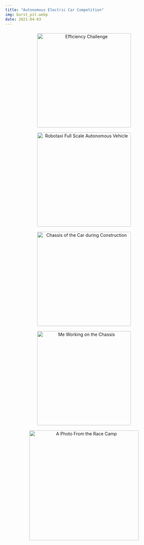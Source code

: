 ```yaml
---
title: "Autonomous Electric Car Competition"
img: burst_pit.webp
date: 2021-04-03
---
```


<center>
<img src="/images/burst_team.jpg" alt="Efficiency Challenge" style="height:300px; border-radius: 3px; margin-top: 8px; margin-bottom: 8px;"/>
<img src="/images/burst_robo.jpg" alt="Robotaxi Full Scale Autonomous Vehicle" style="height: 300px; border-radius: 3px; margin-top: 8px; margin-bottom: 8px;"/>
</center>


<center>
<img src="/images/burst_chassis.jpg" alt="Chassis of the Car during Construction" style="height:300px; border-radius: 3px; margin-top: 8px; margin-bottom: 8px;"/>
<img src="/images/burst_weld.jpg" alt="Me Working on the Chassis" style="height: 300px; border-radius: 3px; margin-top: 8px; margin-bottom: 8px;"/>
</center>


<center>
<img src="/images/burst_me.jpg" alt="A Photo From the Race Camp" style="height: 350px; border-radius: 3px; margin-top: 8px; margin-bottom: 8px;"/>
</center>

